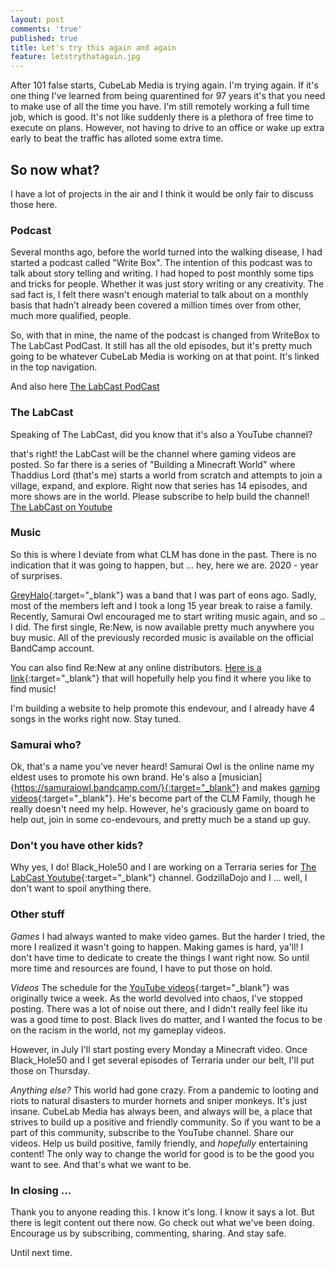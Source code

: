 ```yaml
---
layout: post
comments: 'true'
published: true
title: Let's try this again and again
feature: letstrythatagain.jpg
---
```


After 101 false starts, CubeLab Media is trying again. I'm trying again. If it's one thing I've learned from being quarentined for 97 years it's that you need to make use of all the time you have. I'm still remotely working a full time job, which is good. It's not like suddenly there is a plethora of free time to execute on plans. However, not having to drive to an office or wake up extra early to beat the traffic has alloted some extra time.

## So now what?

I have a lot of projects in the air and I think it would be only fair to discuss those here.

### Podcast

Several months ago, before the world turned into the walking disease, I had started a podcast called "Write Box". The intention of this podcast was to talk about story telling and writing. I had hoped to post monthly some tips and  tricks for people. Whether it was just story writing or any creativity. The sad fact is, I felt there wasn't enough material to talk about on a monthly basis that hadn't already been covered a million times over from other, much more qualified, people. 

So, with that in mine, the name of the podcast is changed from WriteBox to The LabCast PodCast. It still has all the old episodes, but it's pretty much going to be whatever CubeLab Media is working on at that point. It's linked in the top navigation.

And also here [The LabCast PodCast](https://anchor.fm/thelabcast)

### The LabCast

Speaking of The LabCast, did you know that it's also a YouTube channel?

that's right! the LabCast will be the channel where gaming videos are posted. So far there is a series of "Building a Minecraft World" where Thaddius Lord (that's me) starts a world from scratch and attempts to join a village, expand, and explore. Right now that series has 14 episodes, and more shows are in the world. Please subscribe to help build the channel! [The LabCast on Youtube](https://www.youtube.com/channel/UCYSbcyKZzInT2A-QbMVY3lw)

### Music

So this is where I deviate from what CLM has done in the past. There is no indication that it was going to happen, but ... hey, here we are. 2020 - year of surprises.

[GreyHalo](https://greyhalo.bandcamp.com/){:target="_blank"} was a band that I was part of eons ago. Sadly, most of the members left and I took a long 15 year break to raise a family. Recently, Samurai Owl encouraged me to start writing music again, and so .. I did. The first single, Re:New, is now available pretty much anywhere you buy music. All of the previously recorded music is available on the official BandCamp account.

You can also find Re:New at any online distributors. [Here is a link](https://distrokid.com/hyperfollow/greyhalo/renew){:target="_blank"} that will hopefully help you find it where you like to find music! 

I'm building a website to help promote this endevour, and I already have 4 songs in the works right now. Stay tuned.

### Samurai who?

Ok, that's a name you've never heard! Samurai Owl is the online name my eldest uses to promote his own brand. He's also a [musician]{https://samuraiowl.bandcamp.com/}{:target="_blank"} and makes [gaming videos](https://www.youtube.com/channel/UCyK0IxH_ZJEcmXJOnN-iF3A){:target="_blank"}. He's become part of the CLM Family, though he really doesn't need my help. However, he's graciously game on board to help out, join in some co-endevours, and pretty much be a stand up guy.

### Don't you have other kids?

Why yes, I do! Black_Hole50 and I are working on a Terraria series for [The LabCast Youtube](https://www.youtube.com/channel/UCYSbcyKZzInT2A-QbMVY3lw){:target="_blank"} channel. GodzillaDojo and I ... well, I don't want to spoil anything there. 

### Other stuff

*Games*
I had always wanted to make video games. But the harder I tried, the more I realized it wasn't going to happen. Making games is hard, ya'll! I don't have time to dedicate to create the things I want right now. So until more time and resources are found, I have to put those on hold. 

*Videos*
The schedule for the [YouTube videos](https://www.youtube.com/channel/UCYSbcyKZzInT2A-QbMVY3lw){:target="_blank"} was originally twice a week. As the world devolved into chaos, I've stopped posting. There was a lot of noise out there, and I didn't really feel like itu was a good time to post. Black lives do matter, and I wanted the focus to be on the racism in the world, not my gameplay videos.

However, in July I'll start posting every Monday a Minecraft video. Once Black_Hole50 and I get several episodes of Terraria under our belt, I'll put those on Thursday. 

*Anything else?*
This world had gone crazy. From a pandemic to looting and riots to natural disasters to murder hornets and sniper monkeys. It's just insane. CubeLab Media has always been, and always will be, a place that strives to build up a positive and friendly community. So if you want to be a part of this community, subscribe to the YouTube channel. Share our videos. Help us build positive, family friendly, and _hopefully_ entertaining content! The only way to change the world for good is to be the good you want to see. And that's what we want to be.

### In closing ...

Thank you to anyone reading this. I know it's long. I know it says a lot. But there is legit content out there now. Go check out what we've been doing. Encourage us by subscribing, commenting, sharing. And stay safe. 

Until next time.
